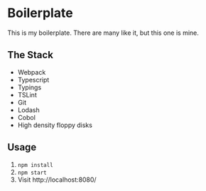 # Boilerplate

This is my boilerplate. There are many like it, but this one is mine.

## The Stack

 * Webpack
 * Typescript
 * Typings
 * TSLint
 * Git
 * Lodash
 * Cobol
 * High density floppy disks

## Usage

 1. `npm install`
 2. `npm start`
 3. Visit http://localhost:8080/

